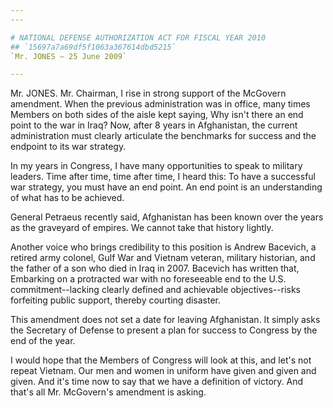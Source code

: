```yaml
---
---

# NATIONAL DEFENSE AUTHORIZATION ACT FOR FISCAL YEAR 2010
## `15697a7a69df5f1063a367614dbd5215`
`Mr. JONES — 25 June 2009`

---
```



Mr. JONES. Mr. Chairman, I rise in strong support of the McGovern 
amendment. When the previous administration was in office, many times 
Members on both sides of the aisle kept saying, Why isn't there an end 
point to the war in Iraq? Now, after 8 years in Afghanistan, the 
current administration must clearly articulate the benchmarks for 
success and the endpoint to its war strategy.

In my years in Congress, I have many opportunities to speak to 
military leaders. Time after time, time after time, I heard this: To 
have a successful war strategy, you must have an end point. An end 
point is an understanding of what has to be achieved.

General Petraeus recently said, Afghanistan has been known over the 
years as the graveyard of empires. We cannot take that history lightly.

Another voice who brings credibility to this position is Andrew 
Bacevich, a retired army colonel, Gulf War and Vietnam veteran, 
military historian, and the father of a son who died in Iraq in 2007. 
Bacevich has written that, Embarking on a protracted war with no 
foreseeable end to the U.S. commitment--lacking clearly defined and 
achievable objectives--risks forfeiting public support, thereby 
courting disaster.

This amendment does not set a date for leaving Afghanistan. It simply 
asks the Secretary of Defense to present a plan for success to Congress 
by the end of the year.

I would hope that the Members of Congress will look at this, and 
let's not repeat Vietnam. Our men and women in uniform have given and 
given and given. And it's time now to say that we have a definition of 
victory. And that's all Mr. McGovern's amendment is asking.